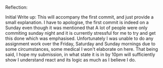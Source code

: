 Reflection:

Initial Write up:
This will accompany the first commit, and just provide a small explanation. I have to apologise, the first commit is indeed on a Sunday even though it was mentioned that A lot of people were only commiting sunday night and it is currently stressful for me to try and get this done which was emphasised. Unfortunately I was unable to do any assignment work over the Friday, Saturday and Sunday mornings due to some circumstances, some medical I won't elaborate on here. That being said, I hope my submission, in what state it is in by 10pm will sufficiently show I understand react and its logic as much as I believe I do.

